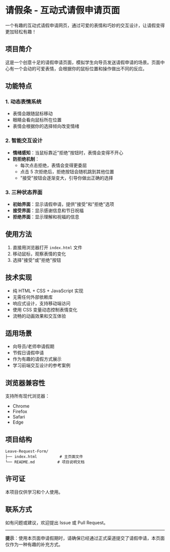 # 请假条 - 互动式请假申请页面

一个有趣的互动式请假申请网页，通过可爱的表情和巧妙的交互设计，让请假变得更加轻松有趣！

## 项目简介

这是一个创意十足的请假申请页面，模拟学生向导员发送请假申请的场景。页面中心有一个会动的可爱表情，会根据你的鼠标位置和操作做出不同的反应。

## 功能特点

### 1. 动态表情系统
- 表情会跟随鼠标移动
- 眼睛会看向鼠标所在位置
- 表情会根据你的选择倾向改变情绪

### 2. 智能交互设计
- **情绪感知**：当鼠标靠近"拒绝"按钮时，表情会变得不开心
- **防拒绝机制**：
  - 每次点击拒绝，表情会变得更委屈
  - 点击 5 次拒绝后，拒绝按钮会随机跳到其他位置
  - "接受"按钮会逐渐变大，引导你做出正确的选择

### 3. 三种状态界面
- **初始界面**：显示请假申请，提供"接受"和"拒绝"选项
- **接受界面**：显示感谢信息和节日祝福
- **拒绝界面**：显示理解和祝福的信息

## 使用方法

1. 直接用浏览器打开 `index.html` 文件
2. 移动鼠标，观察表情的变化
3. 选择"接受"或"拒绝"按钮

## 技术实现

- 纯 HTML + CSS + JavaScript 实现
- 无需任何外部依赖库
- 响应式设计，支持移动端访问
- 使用 CSS 变量动态控制表情变化
- 流畅的动画效果和交互体验

## 适用场景

- 向导员/老师申请假期
- 节假日请假申请
- 作为有趣的请假方式展示
- 学习前端交互设计的参考案例

## 浏览器兼容性

支持所有现代浏览器：
- Chrome
- Firefox
- Safari
- Edge

## 项目结构

```
Leave-Request-Form/
├── index.html          # 主页面文件
└── README.md          # 项目说明文档
```

## 许可证

本项目仅供学习和个人使用。

## 联系方式

如有问题或建议，欢迎提出 Issue 或 Pull Request。

---

**提示**：使用本页面申请假期时，请确保已经通过正式渠道提交了请假申请，本页面仅作为一种有趣的补充方式。
